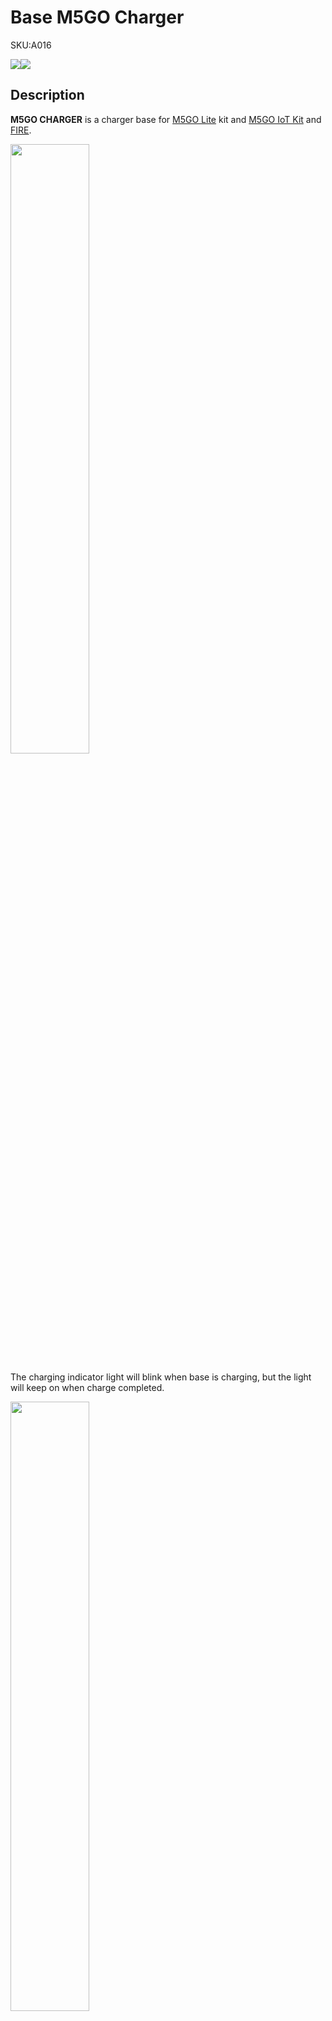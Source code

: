 # Base M5GO Charger

<el-tag effect="plain">SKU:A016</el-tag>

<div class="product_pic"><img src="assets/img/product_pics/base/m5go_base_06.webp"><img src="assets/img/product_pics/base/m5go_base_07.webp"></div>

## Description

**M5GO CHARGER** is a charger base for [M5GO Lite](https://docs.m5stack.com/#/en/core/m5go_lite) kit and [M5GO IoT Kit](https://docs.m5stack.com/#/en/core/m5go_lite) and [FIRE](https://docs.m5stack.com/#/en/core/m5go_lite).

<img src="assets/img/product_pics/base/m5go_base_08.webp" width="50%" height="50%">

The charging indicator light will blink when base is charging, but the light will keep on when charge completed.

<img src="assets/img/product_pics/base/m5go_charger_09.webp" width="50%" height="50%">

## Include

-  1x M5GO CHARGER
-  Type-C USB cable

## Specification

<table>
   <tr style="font-weight:bold">
      <td>Resources</td>
      <td>Parameter</td>
   </tr>
   <tr>
       <td>net weight</td>
      <td>19g</td>
   </tr>
   <tr>
      <td>Gross weight</td>
      <td>67g</td>
   </tr>
   <tr>
      <td>Product Size</td>
      <td>54*54*8mm</td>
   </tr>
   <tr>
      <td>Package Size</td>
      <td>95 x 65 x 25mm</td>
   </tr>
 </table>


## Related Link

- **[M5GO IoT Starter Kit Purchase Link](https://item.taobao.com/item.htm?spm=a1z10.3-c.w4002-1172588106.10.690a425eFsoYVX&id=568283585553)**

<script>

   var purchase_link = 'https://m5stack.com/collections/m5-base/products/battery-bottom-charging-base';

   anchor_search(purchase_link);
   scrollFunc();

</script>